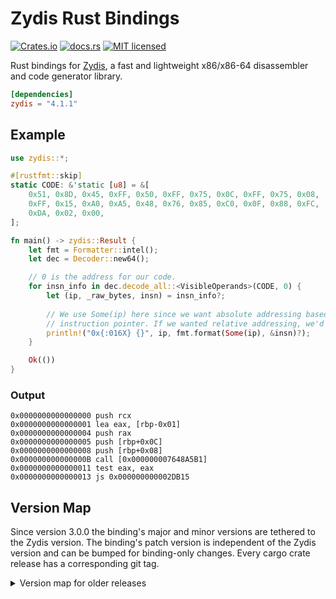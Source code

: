 Zydis Rust Bindings
===================

[![Crates.io][crates-badge]][crates-url]
[![docs.rs][docs-badge]][docs-url]
[![MIT licensed][mit-badge]][mit-url]

Rust bindings for [Zydis][zydis], a fast and lightweight x86/x86-64 
disassembler and code generator library.

[crates-badge]: https://img.shields.io/crates/v/zydis.svg
[crates-url]: https://crates.io/crates/zydis
[docs-badge]: https://docs.rs/zydis/badge.svg
[docs-url]: https://docs.rs/zydis/
[mit-badge]: https://img.shields.io/badge/license-MIT-blue.svg
[mit-url]: https://github.com/zyantific/zydis-rs/blob/master/LICENSE
[zydis]: https://github.com/zyantific/zydis

```toml
[dependencies]
zydis = "4.1.1"
```

## Example
```rust
use zydis::*;

#[rustfmt::skip]
static CODE: &'static [u8] = &[
    0x51, 0x8D, 0x45, 0xFF, 0x50, 0xFF, 0x75, 0x0C, 0xFF, 0x75, 0x08,
    0xFF, 0x15, 0xA0, 0xA5, 0x48, 0x76, 0x85, 0xC0, 0x0F, 0x88, 0xFC,
    0xDA, 0x02, 0x00,
];

fn main() -> zydis::Result {
    let fmt = Formatter::intel();
    let dec = Decoder::new64();

    // 0 is the address for our code.
    for insn_info in dec.decode_all::<VisibleOperands>(CODE, 0) {
        let (ip, _raw_bytes, insn) = insn_info?;
        
        // We use Some(ip) here since we want absolute addressing based on the given
        // instruction pointer. If we wanted relative addressing, we'd use `None` instead.
        println!("0x{:016X} {}", ip, fmt.format(Some(ip), &insn)?);
    }

    Ok(())
}
```

### Output

```text
0x0000000000000000 push rcx
0x0000000000000001 lea eax, [rbp-0x01]
0x0000000000000004 push rax
0x0000000000000005 push [rbp+0x0C]
0x0000000000000008 push [rbp+0x08]
0x000000000000000B call [0x000000007648A5B1]
0x0000000000000011 test eax, eax
0x0000000000000013 js 0x000000000002DB15
```

## Version Map

Since version 3.0.0 the binding's major and minor versions are tethered to the Zydis version. The binding's patch 
version is independent of the Zydis version and can be bumped for binding-only changes. Every cargo crate release
has a corresponding git tag.

<details>
  <summary>Version map for older releases</summary>

| Bindings | Zydis                                                                                                      |
|----------|------------------------------------------------------------------------------------------------------------|
| v0.0.4   | [v2.0.2](https://github.com/zyantific/zydis/tree/v2.0.2)                                                   |
| v0.0.3   | [v2.0.0-develop@e967510](https://github.com/zyantific/zydis/tree/e967510fb251cf39a3556942b58218a9dcac5554) |
| v0.0.2   | [v2.0.0-alpha2](https://github.com/zyantific/zydis/tree/v2.0.0-alpha2)                                     |
| v0.0.1   | [v2.0.0-develop@4a79d57](https://github.com/zyantific/zydis/tree/4a79d5762ea7f15a5961733cc6d3a7704d3d5206) |

</details>

<!-- for some reason this comment is required to not break MD parsing in rustdoc -->
